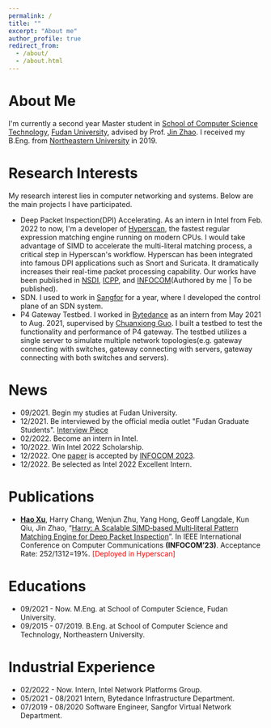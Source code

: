 ```yaml
---
permalink: /
title: ""
excerpt: "About me"
author_profile: true
redirect_from: 
  - /about/
  - /about.html
---
```


<i class="fa-solid fa-user fa-bounce"></i> About Me
======
I'm currently a second year Master student in [School of Computer Science Technology](https://cs.fudan.edu.cn/main.htm), 
[Fudan University](https://www.fudan.edu.cn/), advised by Prof. [Jin Zhao](https://jinzhaofd.github.io/). I received my
B.Eng. from [Northeastern University](http://www.neu.edu.cn/) in 2019.

<i class="fa-solid fa-magnifying-glass fa-beat"></i> Research Interests
======
My research interest lies in computer networking and systems. Below are the main projects I have participated.
- Deep Packet Inspection(DPI) Accelerating. As an intern in Intel from Feb. 2022 to now, I'm a developer of [Hyperscan](https://github.com/intel/hyperscan), 
the fastest regular expression matching engine running on modern CPUs. I would take advantage of SIMD to accelerate the
multi-literal matching process, a critical step in Hyperscan's workflow. Hyperscan has been integrated into famous DPI 
applications such as Snort and Suricata. It dramatically increases their real-time packet processing capability. Our 
works have been published in [NSDI](https://dl.acm.org/doi/10.5555/3323234.3323286), [ICPP](https://dl.acm.org/doi/abs/10.1145/3472456.3473512), 
and [INFOCOM](https://github.com/haoxufd/haoxufd.github.io/tree/master/files/Harry.pdf)(Authored by me | To be published).
- SDN. I used to work in [Sangfor](https://www.sangfor.com/) for a year, where I developed the control plane of an SDN system.
- P4 Gateway Testbed. I worked in [Bytedance](https://www.bytedance.com/en/) as an intern from May 2021 to Aug. 2021, 
supervised by [Chuanxiong Guo](https://sysnetome.com/index.html). I built a testbed to test the functionality and 
performance of P4 gateway. The testbed utilizes a single server to simulate multiple network topologies(e.g. gateway 
connecting with switches, gateway connecting with servers, gateway connecting with both switches and servers).

<i class="fa-solid fa-fire fa-beat"></i> News
======
- 09/2021. Begin my studies at Fudan University.
- 12/2021. Be interviewed by the official media outlet "Fudan Graduate Students". [Interview Piece](https://mp.weixin.qq.com/s/nvhE24wIf_py4YxPrRj8ow)
- 02/2022. Become an intern in Intel.
- 10/2022. Win Intel 2022 Scholarship.
- 12/2022. One [paper](https://github.com/haoxufd/haoxufd.github.io/tree/master/files/Harry.pdf) is accepted by [INFOCOM 2023](https://infocom2023.ieee-infocom.org/).
- 12/2022. Be selected as Intel 2022 Excellent Intern.

<i class="fa-solid fa-book fa-bounce"></i> Publications
======
- <strong><u>Hao Xu</u></strong>, Harry Chang, Wenjun Zhu, Yang Hong, Geoff Langdale, Kun Qiu, Jin Zhao, “[Harry: A Scalable SIMD‑based 
Multi‑literal Pattern Matching Engine for Deep Packet Inspection](https://github.com/haoxufd/haoxufd.github.io/tree/master/files/Harry.pdf)”. 
In IEEE International Conference on Computer Communications <strong>(INFOCOM’23)</strong>. Acceptance Rate: 252/1312=19%. 
<span style="color: red;">[Deployed in Hyperscan]</span>

<i class="fa-solid fa-user-graduate fa-beat"></i> Educations
======
- 09/2021 - Now.      M.Eng. at School of Computer Science, Fudan University.
- 09/2015 - 07/2019.  B.Eng. at School of Computer Science and Technology, Northeastern University.

<i class="fa-solid fa-building fa-bounce"></i> Industrial Experience
======
- 02/2022 - Now.     Intern, Intel Network Platforms Group.
- 05/2021 - 08/2021  Intern, Bytedance Infrastructure Department.
- 07/2019 - 08/2020  Software Engineer, Sangfor Virtual Network Department.
